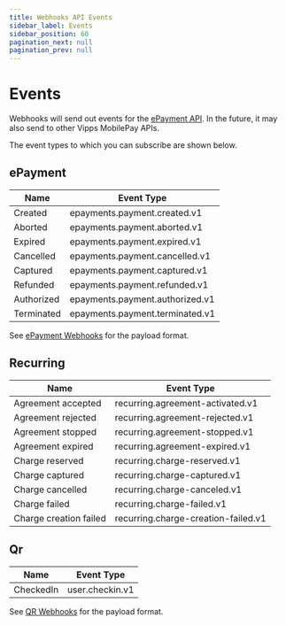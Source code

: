 ```yaml
---
title: Webhooks API Events
sidebar_label: Events
sidebar_position: 60
pagination_next: null
pagination_prev: null
---
```


# Events

Webhooks will send out events for the
[ePayment API](https://developer.vippsmobilepay.com/docs/APIs/epayment-api/features/webhooks).
In the future, it may also send to other Vipps MobilePay APIs.

The event types to which you can subscribe are shown below.

## ePayment

| Name       | Event Type                      |
| ---------- | ------------------------------- |
| Created    | epayments.payment.created.v1    |
| Aborted    | epayments.payment.aborted.v1    |
| Expired    | epayments.payment.expired.v1    |
| Cancelled  | epayments.payment.cancelled.v1  |
| Captured   | epayments.payment.captured.v1   |
| Refunded   | epayments.payment.refunded.v1   |
| Authorized | epayments.payment.authorized.v1 |
| Terminated | epayments.payment.terminated.v1 |

See [ePayment Webhooks](https://developer.vippsmobilepay.com/docs/APIs/epayment-api/features/webhooks) for the payload format.

## Recurring

| Name                   | Event Type                           |
| ---------------------- | ------------------------------------ |
| Agreement accepted     | recurring.agreement-activated.v1     |
| Agreement rejected     | recurring.agreement-rejected.v1      |
| Agreement stopped      | recurring.agreement-stopped.v1       |
| Agreement expired      | recurring.agreement-expired.v1       |
| Charge reserved        | recurring.charge-reserved.v1         |
| Charge captured        | recurring.charge-captured.v1         |
| Charge cancelled       | recurring.charge-canceled.v1         |
| Charge failed          | recurring.charge-failed.v1           |
| Charge creation failed | recurring.charge-creation-failed.v1  |

## Qr

| Name       | Event Type                      |
| ---------- | ------------------------------- |
| CheckedIn  | user.checkin.v1                 |

See [QR Webhooks](https://developer.vippsmobilepay.com/docs/APIs/qr-api/vipps-qr-api-webhooks/) for the payload format.
